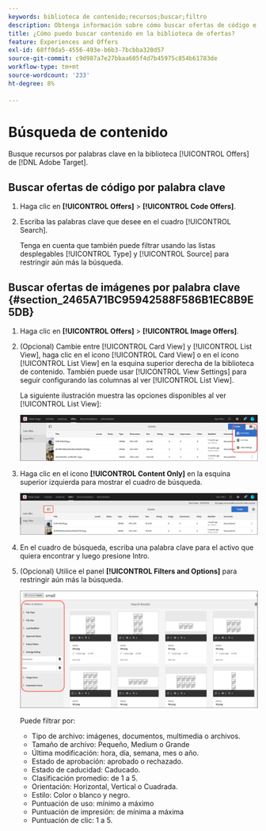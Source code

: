 ```yaml
---
keywords: biblioteca de contenido;recursos;buscar;filtro
description: Obtenga información sobre cómo buscar ofertas de código e imagen en la biblioteca de ofertas de Adobe [!DNL Target] Ofertas.
title: ¿Cómo puedo buscar contenido en la biblioteca de ofertas?
feature: Experiences and Offers
exl-id: 68ff0da5-4556-493e-b6b3-7bcbba320d57
source-git-commit: c9d987a7e27bbaa605f4d7b45975c854b61783de
workflow-type: tm+mt
source-wordcount: '233'
ht-degree: 8%

---
```


# Búsqueda de contenido

Busque recursos por palabras clave en la biblioteca [!UICONTROL Offers] de [!DNL Adobe Target].

## Buscar ofertas de código por palabra clave

1. Haga clic en **[!UICONTROL Offers]** > **[!UICONTROL Code Offers]**.
1. Escriba las palabras clave que desee en el cuadro [!UICONTROL Search].

   Tenga en cuenta que también puede filtrar usando las listas desplegables [!UICONTROL Type] y [!UICONTROL Source] para restringir aún más la búsqueda.

## Buscar ofertas de imágenes por palabra clave {#section_2465A71BC95942588F586B1EC8B9E5DB}

1. Haga clic en **[!UICONTROL Offers]** > **[!UICONTROL Image Offers]**.

1. (Opcional) Cambie entre [!UICONTROL Card View] y [!UICONTROL List View], haga clic en el icono [!UICONTROL Card View] o en el icono [!UICONTROL List View] en la esquina superior derecha de la biblioteca de contenido. También puede usar [!UICONTROL View Settings] para seguir configurando las columnas al ver [!UICONTROL List View].

   La siguiente ilustración muestra las opciones disponibles al ver [!UICONTROL List View]:

   ![Opciones de vista de lista](/help/main/c-experiences/c-manage-content/assets/view-settings-options.png)

1. Haga clic en el icono **[!UICONTROL Content Only]** en la esquina superior izquierda para mostrar el cuadro de búsqueda.

   ![Opción Solo contenido](/help/main/c-experiences/c-manage-content/assets/content-only.png)

1. En el cuadro de búsqueda, escriba una palabra clave para el activo que quiera encontrar y luego presione Intro.

1. (Opcional) Utilice el panel **[!UICONTROL Filters and Options]** para restringir aún más la búsqueda.

   ![Filtro y panel de opciones](/help/main/c-experiences/c-manage-content/assets/filter-and-options.png)

   Puede filtrar por:

   * Tipo de archivo: imágenes, documentos, multimedia o archivos.
   * Tamaño de archivo: Pequeño, Medium o Grande
   * Última modificación: hora, día, semana, mes o año.
   * Estado de aprobación: aprobado o rechazado.
   * Estado de caducidad: Caducado.
   * Clasificación promedio: de 1 a 5.
   * Orientación: Horizontal, Vertical o Cuadrada.
   * Estilo: Color o blanco y negro.
   * Puntuación de uso: mínimo a máximo
   * Puntuación de impresión: de mínima a máxima
   * Puntuación de clic: 1 a 5.
